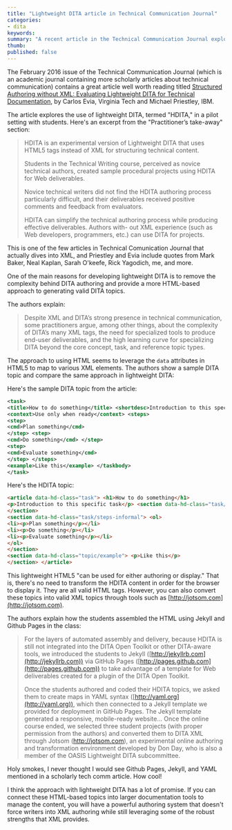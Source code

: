 ```yaml
---
title: "Lightweight DITA article in Technical Communication Journal"
categories:
- dita
keywords: 
summary: "A recent article in the Technical Communication Journal explores lightweight DITA and the way it removes some of the complexity from the authoring process. The lightweight DITA topics use some data element tags in the HTML that allows tools to map these elements into XML tags through some conversion tools. Lightweight DITA is still in development, but it holds great promise in simplifying DITA and allowing authors to connect into larger systems for managing doc content."
thumb: 
published: false
---
```


The February 2016 issue of the Technical Communication Journal (which is an academic journal containing more scholarly articles about technical communication) contains a great article well worth reading titled [Structured Authoring without XML: Evaluating Lightweight DITA for Technical Documentation](http://techcomm.stc.org/2016/02/structured-authoring-without-xml-evaluating-lightweight-dita-for-technical-documentation/), by Carlos Evia, Virginia Tech and Michael Priestley, IBM.

The article explores the use of lightweight DITA, termed "HDITA," in a pilot setting with students. Here's an excerpt from the "Practitioner’s take-away" section:

> HDITA is an experimental version of Lightweight DITA that uses HTML5 tags instead of XML for structuring technical content.
>
> Students in the Technical Writing course, perceived as novice technical authors, created sample procedural projects using HDITA for Web deliverables.
>
>Novice technical writers did not find the HDITA authoring process particularly difficult, and their deliverables received positive comments and feedback from evaluators.
>
> HDITA can simplify the technical authoring process while producing effective deliverables. Authors with- out XML experience (such as Web developers, programmers, etc.) can use DITA for projects.

This is one of the few articles in Technical Comunication Journal that actually dives into XML, and Priestley and Evia include quotes from Mark Baker, Neal Kaplan, Sarah O'keefe, Rick Yagodich, me, and more. 

One of the main reasons for developing lightweight DITA is to remove the complexity behind DITA authoring and provide a more HTML-based approach to generating valid DITA topics. 

The authors explain:

> Despite XML and DITA’s strong presence in technical communication, some practitioners argue, among other things, about
the complexity of DITA’s many XML tags, the need for specialized tools to produce end-user deliverables, and the high learning curve for specializing DITA beyond the core concept, task, and reference topic types.

The approach to using HTML seems to leverage the `data` attributes in HTML5 to map to various XML elements. The authors show a sample DITA topic and compare the same approach in lightweight DITA:

Here's the sample DITA topic from the article:
 
```xml
<task>
<title>How to do something</title> <shortdesc>Introduction to this specific task</shortdesc> <taskbody>
<context>Use only when ready</context> <steps>
<step>
<cmd>Plan something</cmd>
</step> <step>
<cmd>Do something</cmd> </step>
<step>
<cmd>Evaluate something</cmd>
</step> </steps>
<example>Like this</example> </taskbody>
</task>
```

Here's the HDITA topic:

```html
<article data-hd-class="task"> <h1>How to do something</h1>
<p>Introduction to this specific task</p> <section data-hd-class="task/context"> <p>Use only when ready</p>
</section>
<section data-hd-class="task/steps-informal"> <ol>
<li><p>Plan something</p></li>
<li><p>Do something</p></li>
<li><p>Evaluate something</p></li>
</ol>
</section>
<section data-hd-class="topic/example"> <p>Like this</p>
</section> </article>  
```

This lightweight HTML5 "can be used for either authoring or display." That is, there's no need to transform the HDITA content in order for the browser to display it. They are all valid HTML tags. However, you can also convert these topics into valid XML topics through tools such as [http://jotsom.com](http://jotsom.com).

The authors explain how the students assembled the HTML using Jekyll and Github Pages in the class:

> For the layers of automated assembly and delivery, because HDITA is still not integrated into the DITA Open Toolkit or other DITA-aware tools, we introduced the students to Jekyll ([http://jekyllrb.com](http://jekyllrb.com)) via GitHub Pages ([http://pages.github.com](http://pages.github.com)) to take advantage of a template for Web deliverables created for a plugin of the DITA Open Toolkit.
> 
> Once the students authored and coded their HDITA topics, we asked them to create maps in YAML syntax ([http://yaml.org](http://yaml.org)), which then connected to a Jekyll template we provided for deployment in GitHub Pages. The Jekyll template generated a responsive, mobile-ready website...
> Once the online course ended, we selected three student projects (with proper permission from the authors) and converted them to DITA XML through Jotsom (http://jotsom.com), an experimental online authoring and transformation environment developed by Don Day, who is also a member of the OASIS Lightweight DITA subcommittee.

Holy smokes, I never thought I would see Github Pages, Jekyll, and YAML mentioned in a scholarly tech comm article. How cool!

I think the approach with lightweight DITA has a lot of promise. If you can connect these HTML-based topics into larger documentation tools to manage the content, you will have a powerful authoring system that doesn't force writers into XML authoring while still leveraging some of the robust strengths that XML provides. 
